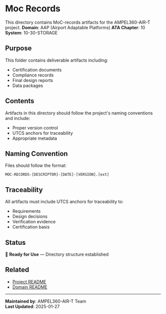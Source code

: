 # Moc Records
This directory contains MoC-records artifacts for the AMPEL360-AIR-T project.
**Domain**: AAP (Airport Adaptable Platforms)
**ATA Chapter**: 10
**System**: 10-30-STORAGE

## Purpose
This folder contains deliverable artifacts including:
- Certification documents
- Compliance records
- Final design reports
- Data packages

## Contents
Artifacts in this directory should follow the project's naming conventions and include:
- Proper version control
- UTCS anchors for traceability
- Appropriate metadata

## Naming Convention
Files should follow the format:
```
MOC-RECORDS-[DESCRIPTOR]-[DATE]-[VERSION].[ext]
```

## Traceability
All artifacts must include UTCS anchors for traceability to:
- Requirements
- Design decisions
- Verification evidence
- Certification basis

## Status
🚧 **Ready for Use** — Directory structure established

## Related
- [Project README](../../../README.md)
- [Domain README](../../../../README.md)

---
**Maintained by**: AMPEL360-AIR-T Team  
**Last Updated**: 2025-01-27
